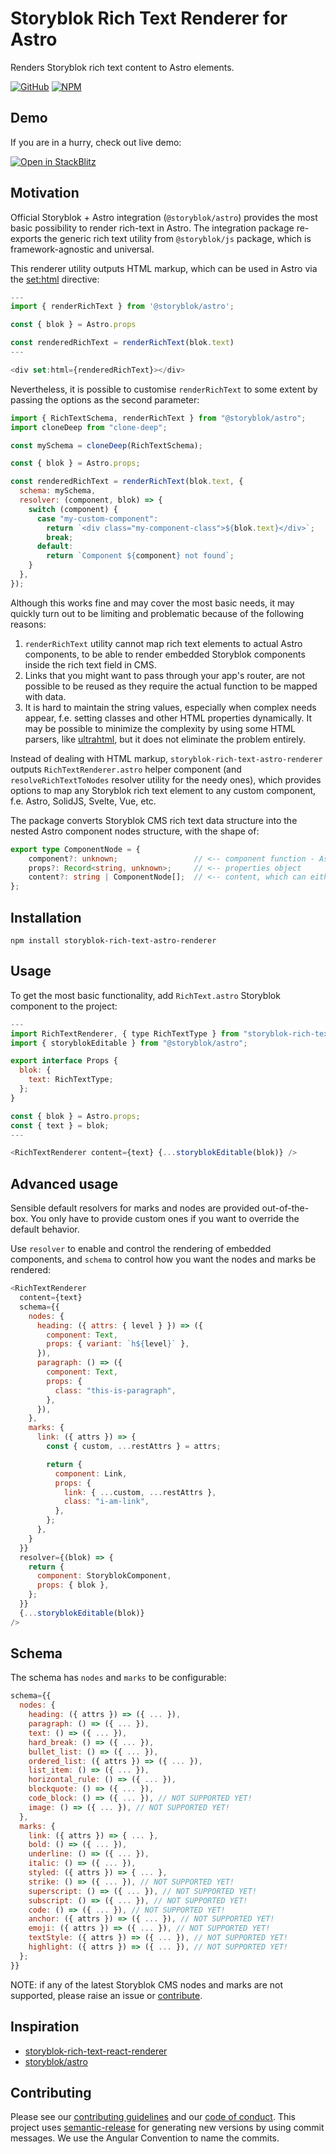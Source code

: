 # Storyblok Rich Text Renderer for Astro

Renders Storyblok rich text content to Astro elements.

[![GitHub](https://img.shields.io/github/license/NordSecurity/storyblok-rich-text-astro-renderer?style=flat-square)](https://github.com/NordSecurity/storyblok-rich-text-astro-renderer/blob/main/LICENSE)
[![NPM](https://img.shields.io/npm/v/storyblok-rich-text-astro-renderer/latest.svg?style=flat-square)](https://npmjs.com/package/storyblok-rich-text-astro-renderer)

## Demo

If you are in a hurry, check out live demo:

[![Open in StackBlitz](https://developer.stackblitz.com/img/open_in_stackblitz.svg)](https://stackblitz.com/github/NordSecurity/storyblok-rich-text-astro-renderer/tree/main/demo)

## Motivation

Official Storyblok + Astro integration (`@storyblok/astro`) provides the most basic possibility to render rich-text in Astro. The integration package re-exports the generic rich text utility from `@storyblok/js` package, which is framework-agnostic and universal.

This renderer utility outputs HTML markup, which can be used in Astro via the [set:html](https://docs.astro.build/en/reference/directives-reference/#sethtml) directive:

```js
---
import { renderRichText } from '@storyblok/astro';

const { blok } = Astro.props

const renderedRichText = renderRichText(blok.text)
---

<div set:html={renderedRichText}></div>
```

Nevertheless, it is possible to customise `renderRichText` to some extent by passing the options as the second parameter:

```js
import { RichTextSchema, renderRichText } from "@storyblok/astro";
import cloneDeep from "clone-deep";

const mySchema = cloneDeep(RichTextSchema);

const { blok } = Astro.props;

const renderedRichText = renderRichText(blok.text, {
  schema: mySchema,
  resolver: (component, blok) => {
    switch (component) {
      case "my-custom-component":
        return `<div class="my-component-class">${blok.text}</div>`;
        break;
      default:
        return `Component ${component} not found`;
    }
  },
});
```

Although this works fine and may cover the most basic needs, it may quickly turn out to be limiting and problematic because of the following reasons:

1. `renderRichText` utility cannot map rich text elements to actual Astro components, to be able to render embedded Storyblok components inside the rich text field in CMS.
1. Links that you might want to pass through your app's router, are not possible to be reused as they require the actual function to be mapped with data.
1. It is hard to maintain the string values, especially when complex needs appear, f.e. setting classes and other HTML properties dynamically. It may be possible to minimize the complexity by using some HTML parsers, like [ultrahtml](https://github.com/natemoo-re/ultrahtml), but it does not eliminate the problem entirely.

Instead of dealing with HTML markup, `storyblok-rich-text-astro-renderer` outputs `RichTextRenderer.astro` helper
component (and `resolveRichTextToNodes` resolver utility for the needy ones), which provides options to map any Storyblok rich text
element to any custom component, f.e. Astro, SolidJS, Svelte, Vue, etc.

The package converts Storyblok CMS rich text data structure into the nested Astro component nodes structure, with the shape of:
```ts
export type ComponentNode = {
    component?: unknown;                 // <-- component function - Astro, SolidJS, Svelte, Vue etc
    props?: Record<string, unknown>;     // <-- properties object
    content?: string | ComponentNode[];  // <-- content, which can either be string or other component node
};
```

## Installation

```
npm install storyblok-rich-text-astro-renderer
```

## Usage

To get the most basic functionality, add `RichText.astro` Storyblok component to the project:

```js
---
import RichTextRenderer, { type RichTextType } from "storyblok-rich-text-astro-renderer/RichTextRenderer.astro";
import { storyblokEditable } from "@storyblok/astro";

export interface Props {
  blok: {
    text: RichTextType;
  };
}

const { blok } = Astro.props;
const { text } = blok;
---

<RichTextRenderer content={text} {...storyblokEditable(blok)} />
```

## Advanced usage

Sensible default resolvers for marks and nodes are provided out-of-the-box. You only have to provide custom ones if you want to
override the default behavior.

Use `resolver` to enable and control the rendering of embedded components, and `schema` to control how you want the nodes and marks be rendered:

```js
<RichTextRenderer
  content={text}
  schema={{
    nodes: {
      heading: ({ attrs: { level } }) => ({
        component: Text,
        props: { variant: `h${level}` },
      }),
      paragraph: () => ({
        component: Text,
        props: {
          class: "this-is-paragraph",
        },
      }),
    },
    marks: {
      link: ({ attrs }) => {
        const { custom, ...restAttrs } = attrs;

        return {
          component: Link,
          props: {
            link: { ...custom, ...restAttrs },
            class: "i-am-link",
          },
        };
      },
    }
  }}
  resolver={(blok) => {
    return {
      component: StoryblokComponent,
      props: { blok },
    };
  }}
  {...storyblokEditable(blok)}
/>
```

## Schema

The schema has `nodes` and `marks` to be configurable:

```js
schema={{
  nodes: {
    heading: ({ attrs }) => ({ ... }),
    paragraph: () => ({ ... }),
    text: () => ({ ... }),
    hard_break: () => ({ ... }),
    bullet_list: () => ({ ... }),
    ordered_list: ({ attrs }) => ({ ... }),
    list_item: () => ({ ... }),
    horizontal_rule: () => ({ ... }),
    blockquote: () => ({ ... }),
    code_block: () => ({ ... }), // NOT SUPPORTED YET!
    image: () => ({ ... }), // NOT SUPPORTED YET!
  },
  marks: {
    link: ({ attrs }) => { ... },
    bold: () => ({ ... }),
    underline: () => ({ ... }),
    italic: () => ({ ... }),
    styled: ({ attrs }) => { ... },
    strike: () => ({ ... }), // NOT SUPPORTED YET!
    superscript: () => ({ ... }), // NOT SUPPORTED YET!
    subscript: () => ({ ... }), // NOT SUPPORTED YET!
    code: () => ({ ... }), // NOT SUPPORTED YET!
    anchor: ({ attrs }) => ({ ... }), // NOT SUPPORTED YET!
    emoji: ({ attrs }) => ({ ... }), // NOT SUPPORTED YET!
    textStyle: ({ attrs }) => ({ ... }), // NOT SUPPORTED YET!
    highlight: ({ attrs }) => ({ ... }), // NOT SUPPORTED YET!
  };
}}
```

NOTE: if any of the latest Storyblok CMS nodes and marks are not supported, please raise an issue or [contribute](./CONTRIBUTING.md).

## Inspiration

- [storyblok-rich-text-react-renderer](https://github.com/claus/storyblok-rich-text-react-renderer)
- [storyblok/astro](https://github.com/storyblok/storyblok-astro/)

## Contributing

Please see our [contributing guidelines](./CONTRIBUTING.md) and our [code of conduct](https://github.com/NordSecurity/.github/blob/main/CODE_OF_CONDUCT.md).
This project uses [semantic-release](https://semantic-release.gitbook.io/semantic-release/) for generating new versions by using commit messages. We use the Angular Convention to name the commits.
